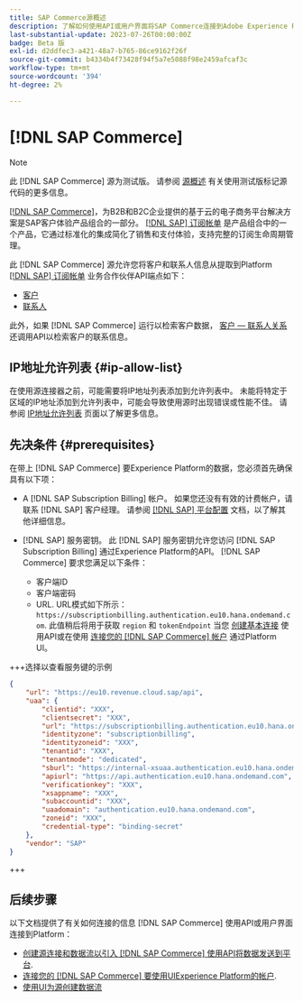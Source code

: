 ```yaml
---
title: SAP Commerce源概述
description: 了解如何使用API或用户界面将SAP Commerce连接到Adobe Experience Platform。
last-substantial-update: 2023-07-26T00:00:00Z
badge: Beta 版
exl-id: d2ddfec3-a421-48a7-b765-86ce9162f26f
source-git-commit: b4334b4f73428f94f5a7e5088f98e2459afcaf3c
workflow-type: tm+mt
source-wordcount: '394'
ht-degree: 2%

---
```


# [!DNL SAP Commerce]

>[!NOTE]
>
>此 [!DNL SAP Commerce] 源为测试版。 请参阅 [源概述](../../home.md#terms-and-conditions) 有关使用测试版标记源代码的更多信息。

[[!DNL SAP Commerce]](https://www.sap.com/india/products/acquired-brands/what-is-hybris.html)，为B2B和B2C企业提供的基于云的电子商务平台解决方案是SAP客户体验产品组合的一部分。 [[!DNL SAP] 订阅帐单](https://www.sap.com/products/financial-management/subscription-billing.html) 是产品组合中的一个产品，它通过标准化的集成简化了销售和支付体验，支持完整的订阅生命周期管理。

此 [!DNL SAP Commerce] 源允许您将客户和联系人信息从提取到Platform [[!DNL SAP] 订阅帐单](https://www.sap.com/products/financial-management/subscription-billing.html) 业务合作伙伴API端点如下：

* [客户](https://api.sap.com/api/BusinessPartner_APIs/path/GET_customers)
* [联系人](https://api.sap.com/api/BusinessPartner_APIs/path/GET_contacts)

此外，如果 [!DNL SAP Commerce] 运行以检索客户数据， [客户 — 联系人关系](https://api.sap.com/api/BusinessPartner_APIs/path/GET_relationships-customer-contacts) 还调用API以检索客户的联系信息。

## IP地址允许列表 {#ip-allow-list}

在使用源连接器之前，可能需要将IP地址列表添加到允许列表中。 未能将特定于区域的IP地址添加到允许列表中，可能会导致使用源时出现错误或性能不佳。 请参阅 [IP地址允许列表](../../ip-address-allow-list.md) 页面以了解更多信息。

## 先决条件 {#prerequisites}

在带上 [!DNL SAP Commerce] 要Experience Platform的数据，您必须首先确保具有以下项：

* A [!DNL SAP Subscription Billing] 帐户。 如果您还没有有效的计费帐户，请联系 [!DNL SAP] 客户经理。 请参阅 [[!DNL SAP] 平台配置](https://help.sap.com/doc/5fd179965d5145fbbe7f2a7aa1272338/latest/en-US/PlatformConfiguration.pdf) 文档，以了解其他详细信息。

* [!DNL SAP] 服务密钥。 此 [!DNL SAP] 服务密钥允许您访问 [!DNL SAP Subscription Billing] 通过Experience Platform的API。 [!DNL SAP Commerce] 要求您满足以下条件：
   * 客户端ID
   * 客户端密码
   * URL. URL模式如下所示： `https://subscriptionbilling.authentication.eu10.hana.ondemand.com`. 此值稍后将用于获取 `region` 和 `tokenEndpoint` 当您 [创建基本连接](../../tutorials/api/create/ecommerce/sap-commerce.md#base-connection) 使用API或在使用 [连接您的 [!DNL SAP Commerce] 帐户](../../tutorials/ui/create/ecommerce/sap-commerce.md#connect-account) 通过Platform UI。

+++选择以查看服务键的示例

```json
{ 
    "url": "https://eu10.revenue.cloud.sap/api",
    "uaa": {
        "clientid": "XXX",
        "clientsecret": "XXX",
        "url": "https://subscriptionbilling.authentication.eu10.hana.ondemand.com",
        "identityzone": "subscriptionbilling",
        "identityzoneid": "XXX",
        "tenantid": "XXX",
        "tenantmode": "dedicated",
        "sburl": "https://internal-xsuaa.authentication.eu10.hana.ondemand.com",
        "apiurl": "https://api.authentication.eu10.hana.ondemand.com",
        "verificationkey": "XXX",
        "xsappname": "XXX",
        "subaccountid": "XXX",
        "uaadomain": "authentication.eu10.hana.ondemand.com",
        "zoneid": "XXX",
        "credential-type": "binding-secret"
    },
    "vendor": "SAP"
}
```

+++

## 后续步骤

以下文档提供了有关如何连接的信息 [!DNL SAP Commerce] 使用API或用户界面连接到Platform：

* [创建源连接和数据流以引入 [!DNL SAP Commerce] 使用API将数据发送到平台](../../tutorials/api/create/ecommerce/sap-commerce.md).
* [连接您的 [!DNL SAP Commerce] 要使用UIExperience Platform的帐户](../../tutorials/ui/create/ecommerce/sap-commerce.md).
* [使用UI为源创建数据流](../../tutorials/ui/dataflow/ecommerce.md)
